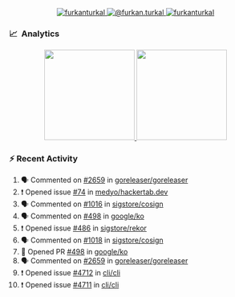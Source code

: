 <p align="center">
  <a href="https://linkedin.com/in/furkanturkal" target="blank">
    <img src="https://img.shields.io/badge/linkedin-%230077B5.svg?&style=for-the-badge&logo=linkedin&logoColor=white" alt="furkanturkal" />
  </a>
  <a href="https://medium.com/@furkan.turkal" target="blank">
    <img src="https://img.shields.io/badge/medium-%2312100E.svg?&style=for-the-badge&logo=medium&logoColor=white" alt="@furkan.turkal" />
  </a>
  <a href="https://twitter.com/furkanturkaI" target="blank">
    <img src="https://img.shields.io/badge/Twitter-1DA1F2?style=for-the-badge&logo=twitter&logoColor=white" alt="furkanturkaI" />
  </a>
</p>

### 📈 &nbsp;Analytics

<p align="center">
  <a href="https://github.com/bufgix">
    <img height="180em" src="https://github-readme-stats-eight-theta.vercel.app/api?username=Dentrax&show_icons=true&theme=algolia&include_all_commits=true&count_private=true&line_height=26"/>
    <img height="180em" src="https://github-readme-stats-eight-theta.vercel.app/api/top-langs/?username=Dentrax&layout=compact&langs_count=8&theme=algolia&line_height=26"/>
  </a>
</p>

### :zap: Recent Activity

<!--START_SECTION:activity-->
1. 🗣 Commented on [#2659](https://github.com/goreleaser/goreleaser/issues/2659) in [goreleaser/goreleaser](https://github.com/goreleaser/goreleaser)
2. ❗️ Opened issue [#74](https://github.com/medyo/hackertab.dev/issues/74) in [medyo/hackertab.dev](https://github.com/medyo/hackertab.dev)
3. 🗣 Commented on [#1016](https://github.com/sigstore/cosign/issues/1016) in [sigstore/cosign](https://github.com/sigstore/cosign)
4. 🗣 Commented on [#498](https://github.com/google/ko/issues/498) in [google/ko](https://github.com/google/ko)
5. ❗️ Opened issue [#486](https://github.com/sigstore/rekor/issues/486) in [sigstore/rekor](https://github.com/sigstore/rekor)
6. 🗣 Commented on [#1018](https://github.com/sigstore/cosign/issues/1018) in [sigstore/cosign](https://github.com/sigstore/cosign)
7. 💪 Opened PR [#498](https://github.com/google/ko/pull/498) in [google/ko](https://github.com/google/ko)
8. 🗣 Commented on [#2659](https://github.com/goreleaser/goreleaser/issues/2659) in [goreleaser/goreleaser](https://github.com/goreleaser/goreleaser)
9. ❗️ Opened issue [#4712](https://github.com/cli/cli/issues/4712) in [cli/cli](https://github.com/cli/cli)
10. ❗️ Opened issue [#4711](https://github.com/cli/cli/issues/4711) in [cli/cli](https://github.com/cli/cli)
<!--END_SECTION:activity-->

